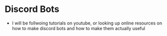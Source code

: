 # Discord Bots
- I will be follwoing tutorials on youtube, or looking up online resources on how to make discord bots and how to make them actually useful 